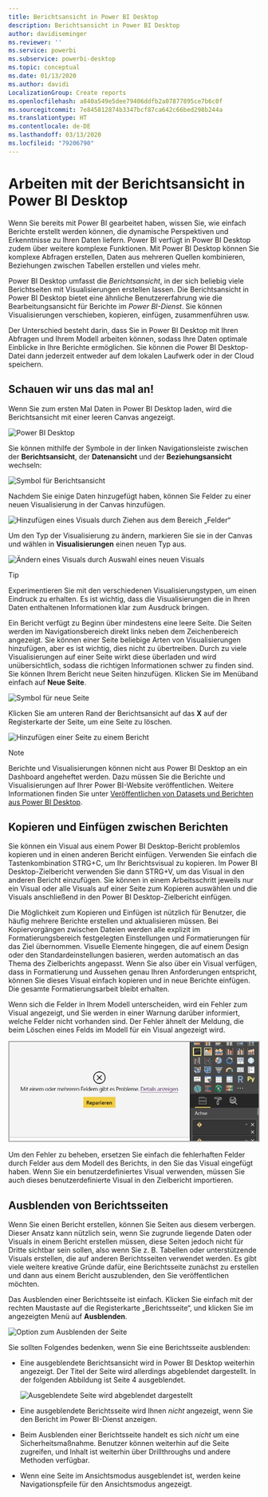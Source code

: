 ```yaml
---
title: Berichtsansicht in Power BI Desktop
description: Berichtsansicht in Power BI Desktop
author: davidiseminger
ms.reviewer: ''
ms.service: powerbi
ms.subservice: powerbi-desktop
ms.topic: conceptual
ms.date: 01/13/2020
ms.author: davidi
LocalizationGroup: Create reports
ms.openlocfilehash: a840a549e5dee79406ddfb2a07877895ce7b6c0f
ms.sourcegitcommit: 7e845812874b3347bcf87ca642c66bed298b244a
ms.translationtype: HT
ms.contentlocale: de-DE
ms.lasthandoff: 03/13/2020
ms.locfileid: "79206790"
---
```

# <a name="work-with-report-view-in-power-bi-desktop"></a>Arbeiten mit der Berichtsansicht in Power BI Desktop

Wenn Sie bereits mit Power BI gearbeitet haben, wissen Sie, wie einfach Berichte erstellt werden können, die dynamische Perspektiven und Erkenntnisse zu Ihren Daten liefern. Power BI verfügt in Power BI Desktop zudem über weitere komplexe Funktionen. Mit Power BI Desktop können Sie komplexe Abfragen erstellen, Daten aus mehreren Quellen kombinieren, Beziehungen zwischen Tabellen erstellen und vieles mehr.

Power BI Desktop umfasst die *Berichtsansicht*, in der sich beliebig viele Berichtseiten mit Visualisierungen erstellen lassen. Die Berichtsansicht in Power BI Desktop bietet eine ähnliche Benutzererfahrung wie die Bearbeitungsansicht für Berichte im *Power BI-Dienst*. Sie können Visualisierungen verschieben, kopieren, einfügen, zusammenführen usw.

Der Unterschied besteht darin, dass Sie in Power BI Desktop mit Ihren Abfragen und Ihrem Modell arbeiten können, sodass Ihre Daten optimale Einblicke in Ihre Berichte ermöglichen. Sie können die Power BI Desktop-Datei dann jederzeit entweder auf dem lokalen Laufwerk oder in der Cloud speichern.

## <a name="lets-take-a-look"></a>Schauen wir uns das mal an!

Wenn Sie zum ersten Mal Daten in Power BI Desktop laden, wird die Berichtsansicht mit einer leeren Canvas angezeigt.

![Power BI Desktop](media/desktop-report-view/pbi_reportviewinpbidesigner_reportview.png)

Sie können mithilfe der Symbole in der linken Navigationsleiste zwischen der **Berichtsansicht**, der **Datenansicht** und der **Beziehungsansicht** wechseln:

![Symbol für Berichtsansicht](media/desktop-report-view/pbi_reportviewinpbidesigner_changeview.png)

Nachdem Sie einige Daten hinzugefügt haben, können Sie Felder zu einer neuen Visualisierung in der Canvas hinzufügen.

![Hinzufügen eines Visuals durch Ziehen aus dem Bereich „Felder“](media/desktop-report-view/pbid_reportview_addvis.gif)

Um den Typ der Visualisierung zu ändern, markieren Sie sie in der Canvas und wählen in **Visualisierungen** einen neuen Typ aus.

![Ändern eines Visuals durch Auswahl eines neuen Visuals](media/desktop-report-view/pbid_reportview_changevis.gif)

> [!TIP]
> Experimentieren Sie mit den verschiedenen Visualisierungstypen, um einen Eindruck zu erhalten. Es ist wichtig, dass die Visualisierungen die in Ihren Daten enthaltenen Informationen klar zum Ausdruck bringen.

Ein Bericht verfügt zu Beginn über mindestens eine leere Seite. Die Seiten werden im Navigationsbereich direkt links neben dem Zeichenbereich angezeigt. Sie können einer Seite beliebige Arten von Visualisierungen hinzufügen, aber es ist wichtig, dies nicht zu übertreiben. Durch zu viele Visualisierungen auf einer Seite wirkt diese überladen und wird unübersichtlich, sodass die richtigen Informationen schwer zu finden sind. Sie können Ihrem Bericht neue Seiten hinzufügen. Klicken Sie im Menüband einfach auf **Neue Seite**.

![Symbol für neue Seite](media/desktop-report-view/pbidesignerreportviewnewpage.png)

Klicken Sie am unteren Rand der Berichtsansicht auf das **X** auf der Registerkarte der Seite, um eine Seite zu löschen.

![Hinzufügen einer Seite zu einem Bericht](media/desktop-report-view/pbi_reportviewinpbidesigner_deletepage.png)

> [!NOTE]
> Berichte und Visualisierungen können nicht aus Power BI Desktop an ein Dashboard angeheftet werden. Dazu müssen Sie die Berichte und Visualisierungen auf Ihrer Power BI-Website veröffentlichen. Weitere Informationen finden Sie unter [Veröffentlichen von Datasets und Berichten aus Power BI Desktop](desktop-upload-desktop-files.md).

## <a name="copy-and-paste-between-reports"></a>Kopieren und Einfügen zwischen Berichten

Sie können ein Visual aus einem Power BI Desktop-Bericht problemlos kopieren und in einen anderen Bericht einfügen. Verwenden Sie einfach die Tastenkombination STRG+C, um Ihr Berichtsvisual zu kopieren. Im Power BI Desktop-Zielbericht verwenden Sie dann STRG+V, um das Visual in den anderen Bericht einzufügen. Sie können in einem Arbeitsschritt jeweils nur ein Visual oder alle Visuals auf einer Seite zum Kopieren auswählen und die Visuals anschließend in den Power BI Desktop-Zielbericht einfügen.

Die Möglichkeit zum Kopieren und Einfügen ist nützlich für Benutzer, die häufig mehrere Berichte erstellen und aktualisieren müssen. Bei Kopiervorgängen zwischen Dateien werden alle explizit im Formatierungsbereich festgelegten Einstellungen und Formatierungen für das Ziel übernommen. Visuelle Elemente hingegen, die auf einem Design oder den Standardeinstellungen basieren, werden automatisch an das Thema des Zielberichts angepasst. Wenn Sie also über ein Visual verfügen, dass in Formatierung und Aussehen genau Ihren Anforderungen entspricht, können Sie dieses Visual einfach kopieren und in neue Berichte einfügen. Die gesamte Formatierungsarbeit bleibt erhalten.

Wenn sich die Felder in Ihrem Modell unterscheiden, wird ein Fehler zum Visual angezeigt, und Sie werden in einer Warnung darüber informiert, welche Felder nicht vorhanden sind. Der Fehler ähnelt der Meldung, die beim Löschen eines Felds im Modell für ein Visual angezeigt wird.

![Fehler beim Kopieren/Einfügen eines Visuals: kein Datenfeld](media/desktop-report-view/report-view_07.png)

Um den Fehler zu beheben, ersetzen Sie einfach die fehlerhaften Felder durch Felder aus dem Modell des Berichts, in den Sie das Visual eingefügt haben. Wenn Sie ein benutzerdefiniertes Visual verwenden, müssen Sie auch dieses benutzerdefinierte Visual in den Zielbericht importieren.

## <a name="hide-report-pages"></a>Ausblenden von Berichtsseiten

Wenn Sie einen Bericht erstellen, können Sie Seiten aus diesem verbergen. Dieser Ansatz kann nützlich sein, wenn Sie zugrunde liegende Daten oder Visuals in einem Bericht erstellen müssen, diese Seiten jedoch nicht für Dritte sichtbar sein sollen, also wenn Sie z. B. Tabellen oder unterstützende Visuals erstellen, die auf anderen Berichtsseiten verwendet werden. Es gibt viele weitere kreative Gründe dafür, eine Berichtsseite zunächst zu erstellen und dann aus einem Bericht auszublenden, den Sie veröffentlichen möchten.

Das Ausblenden einer Berichtsseite ist einfach. Klicken Sie einfach mit der rechten Maustaste auf die Registerkarte „Berichtsseite“, und klicken Sie im angezeigten Menü auf **Ausblenden**.

![Option zum Ausblenden der Seite](media/desktop-report-view/report-view_05.png)

Sie sollten Folgendes bedenken, wenn Sie eine Berichtsseite ausblenden:

* Eine ausgeblendete Berichtsansicht wird in Power BI Desktop weiterhin angezeigt. Der Titel der Seite wird allerdings abgeblendet dargestellt. In der folgenden Abbildung ist Seite 4 ausgeblendet.

    ![Ausgeblendete Seite wird abgeblendet dargestellt](media/desktop-report-view/report-view_06.png)

* Eine ausgeblendete Berichtsseite wird Ihnen *nicht* angezeigt, wenn Sie den Bericht im Power BI-Dienst anzeigen.

* Beim Ausblenden einer Berichtsseite handelt es sich *nicht* um eine Sicherheitsmaßnahme. Benutzer können weiterhin auf die Seite zugreifen, und Inhalt ist weiterhin über Drillthroughs und andere Methoden verfügbar.

* Wenn eine Seite im Ansichtsmodus ausgeblendet ist, werden keine Navigationspfeile für den Ansichtsmodus angezeigt.

